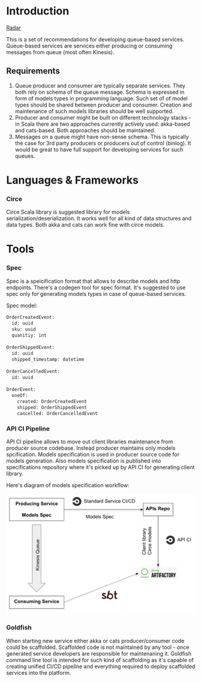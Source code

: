 # Introduction
[Radar](https://radar.thoughtworks.com/?sheetId=https%3A%2F%2Fraw.githubusercontent.com%2FModaOperandi%2Fagora%2Fmaster%2Fcsv%2Fefficiency.csv)

This is a set of recommendations for developing queue-based services. Queue-based services are services either producing or consuming messages from queue (most often Kinesis).

## Requirements

1. Queue producer and consumer are typically separate services. They both rely on schema of the queue message. Schema is expressed in form of models types in programming language. Such set of of model types should be shared between producer and consumer. Creation and maintenance of such models libraries should be well supported.
2. Producer and consumer might be built on different technology stacks - in Scala there are two approaches currently actively used: akka-based and cats-based. Both approaches should be maintained.
3. Messages on a queue might have non-sense schema. This is typically the case for 3rd party producers or producers out of control (binlog). It would be great to have full support for developing services for such queues.

# Languages & Frameworks

### Circe

Circe Scala library is suggested library for models serialization/deserialization. It works well for all kind of data structures and data types. Both akka and cats can work fine with circe models.

# Tools

### Spec

Spec is a speicification format that allows to describe models and http endpoints. There's a codegen tool for spec format. It's suggested to use spec only for generating models types in case of queue-based services.

Spec model:

```
OrderCreatedEvent:
  id: uuid
  sku: uuid
  quanitiy: int

OrderShippedEvent:
  id: uuid
  shipped_timestamp: datetime

OrderCancelledEvent:
  id: uuid

OrderEvent:
  oneOf:
    created: OrderCreatedEvent
    shipped: OrderShippedEvent
    cancelled: OrderCancelledEvent
```

### API CI Pipeline

API CI pipeline allows to move out client libraries maintenance from producer source codebase. Instead producer maintains only models spcification. Models specification is used in producer source code for models generation. Also models specification is published into specifications repository where it's picked up by API CI for generating client library.

Here's diagram of models specification workflow:

<img src="images/spec-workflow.png">

### Goldfish

When starting new service either akka or cats producer/consumer code could be scaffolded. Scaffolded code is not maintained by any tool - once generated service developers are responsible for maintenaning it. Goldfish command line tool is intended for such kind of scaffolding as it's capable of creating unified CI/CD pipeline and everything required to deploy scaffolded services into the platform.